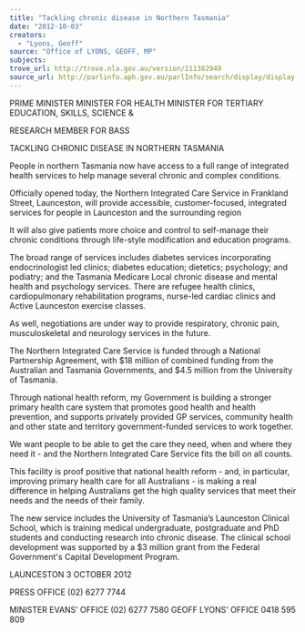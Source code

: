```yaml
---
title: "Tackling chronic disease in Northern Tasmania"
date: "2012-10-03"
creators:
  - "Lyons, Geoff"
source: "Office of LYONS, GEOFF, MP"
subjects:
trove_url: http://trove.nla.gov.au/version/211382949
source_url: http://parlinfo.aph.gov.au/parlInfo/search/display/display.w3p;query=Id%3A%22media/pressrel/1954223%22
---
```


 PRIME MINISTER  MINISTER FOR HEALTH  MINISTER FOR TERTIARY  EDUCATION, SKILLS, SCIENCE & 

 RESEARCH  MEMBER FOR BASS   

 TACKLING CHRONIC DISEASE IN NORTHERN TASMANIA    

 People in northern Tasmania now have access to a full range of integrated health  services to help manage several chronic and complex conditions.    

 Officially opened today, the Northern Integrated Care Service  in Frankland Street, Launceston, will provide accessible, customer-focused,  integrated services for people in Launceston and the surrounding region    

 It will also give patients more choice and control to self-manage their chronic  conditions through life-style modification and education programs.      

 The broad range of services includes diabetes services incorporating  endocrinologist led clinics; diabetes education; dietetics; psychology; and  podiatry; and the Tasmania Medicare Local chronic disease and mental health  and psychology services. There are refugee health clinics, cardiopulmonary  rehabilitation programs, nurse-led cardiac clinics and Active Launceston exercise  classes.    

 As well, negotiations are under way to provide respiratory, chronic pain,  musculoskeletal and neurology services in the future.    

 The Northern Integrated Care Service is funded through a National Partnership  Agreement, with $18 million of combined funding from the Australian and  Tasmania Governments, and $4.5 million from the University of Tasmania.    

 Through national health reform, my Government is building a stronger primary  health care system that promotes good health and health prevention,  and supports privately provided GP services, community health and other state  and territory government-funded services to work together.    

 We want people to be able to get the care they need, when and where they need  it - and the Northern Integrated Care Service fits the bill on all counts. 

 

 This facility is proof positive that national health reform - and, in particular,  improving primary health care for all Australians - is making a real difference in  helping Australians get the high quality services that meet their needs and the  needs of their family.    

 The new service includes the University of Tasmania’s Launceston Clinical  School, which is training medical undergraduate, postgraduate and PhD students  and conducting research into chronic disease. The clinical school development  was supported by a $3 million grant from the Federal Government's Capital  Development Program. 

 

 LAUNCESTON  3 OCTOBER 2012   

 PRESS OFFICE                              (02) 6277 7744   

 MINISTER EVANS’ OFFICE         (02) 6277 7580  GEOFF LYONS’ OFFICE               0418 595 809   

